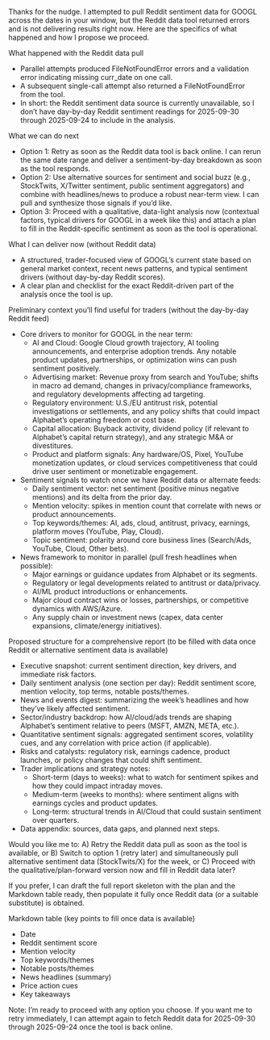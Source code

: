 Thanks for the nudge. I attempted to pull Reddit sentiment data for GOOGL across the dates in your window, but the Reddit data tool returned errors and is not delivering results right now. Here are the specifics of what happened and how I propose we proceed.

What happened with the Reddit data pull
- Parallel attempts produced FileNotFoundError errors and a validation error indicating missing curr_date on one call.
- A subsequent single-call attempt also returned a FileNotFoundError from the tool.
- In short: the Reddit sentiment data source is currently unavailable, so I don’t have day-by-day Reddit sentiment readings for 2025-09-30 through 2025-09-24 to include in the analysis.

What we can do next
- Option 1: Retry as soon as the Reddit data tool is back online. I can rerun the same date range and deliver a sentiment-by-day breakdown as soon as the tool responds.
- Option 2: Use alternative sources for sentiment and social buzz (e.g., StockTwits, X/Twitter sentiment, public sentiment aggregators) and combine with headlines/news to produce a robust near-term view. I can pull and synthesize those signals if you’d like.
- Option 3: Proceed with a qualitative, data-light analysis now (contextual factors, typical drivers for GOOGL in a week like this) and attach a plan to fill in the Reddit-specific sentiment as soon as the tool is operational.

What I can deliver now (without Reddit data)
- A structured, trader-focused view of GOOGL’s current state based on general market context, recent news patterns, and typical sentiment drivers (without day-by-day Reddit scores).
- A clear plan and checklist for the exact Reddit-driven part of the analysis once the tool is up.

Preliminary context you’ll find useful for traders (without the day-by-day Reddit feed)
- Core drivers to monitor for GOOGL in the near term:
  - AI and Cloud: Google Cloud growth trajectory, AI tooling announcements, and enterprise adoption trends. Any notable product updates, partnerships, or optimization wins can push sentiment positively.
  - Advertising market: Revenue proxy from search and YouTube; shifts in macro ad demand, changes in privacy/compliance frameworks, and regulatory developments affecting ad targeting.
  - Regulatory environment: U.S./EU antitrust risk, potential investigations or settlements, and any policy shifts that could impact Alphabet’s operating freedom or cost base.
  - Capital allocation: Buyback activity, dividend policy (if relevant to Alphabet’s capital return strategy), and any strategic M&A or divestitures.
  - Product and platform signals: Any hardware/OS, Pixel, YouTube monetization updates, or cloud services competitiveness that could drive user sentiment or monetizable engagement.
- Sentiment signals to watch once we have Reddit data or alternate feeds:
  - Daily sentiment vector: net sentiment (positive minus negative mentions) and its delta from the prior day.
  - Mention velocity: spikes in mention count that correlate with news or product announcements.
  - Top keywords/themes: AI, ads, cloud, antitrust, privacy, earnings, platform moves (YouTube, Play, Cloud).
  - Topic sentiment: polarity around core business lines (Search/Ads, YouTube, Cloud, Other bets).
- News framework to monitor in parallel (pull fresh headlines when possible):
  - Major earnings or guidance updates from Alphabet or its segments.
  - Regulatory or legal developments related to antitrust or data/privacy.
  - AI/ML product introductions or enhancements.
  - Major cloud contract wins or losses, partnerships, or competitive dynamics with AWS/Azure.
  - Any supply chain or investment news (capex, data center expansions, climate/energy initiatives).

Proposed structure for a comprehensive report (to be filled with data once Reddit or alternative sentiment data is available)
- Executive snapshot: current sentiment direction, key drivers, and immediate risk factors.
- Daily sentiment analysis (one section per day): Reddit sentiment score, mention velocity, top terms, notable posts/themes.
- News and events digest: summarizing the week’s headlines and how they’ve likely affected sentiment.
- Sector/industry backdrop: how AI/cloud/ads trends are shaping Alphabet’s sentiment relative to peers (MSFT, AMZN, META, etc.).
- Quantitative sentiment signals: aggregated sentiment scores, volatility cues, and any correlation with price action (if applicable).
- Risks and catalysts: regulatory risk, earnings cadence, product launches, or policy changes that could shift sentiment.
- Trader implications and strategy notes: 
  - Short-term (days to weeks): what to watch for sentiment spikes and how they could impact intraday moves.
  - Medium-term (weeks to months): where sentiment aligns with earnings cycles and product updates.
  - Long-term: structural trends in AI/Cloud that could sustain sentiment over quarters.
- Data appendix: sources, data gaps, and planned next steps.

Would you like me to:
A) Retry the Reddit data pull as soon as the tool is available, or
B) Switch to option 1 (retry later) and simultaneously pull alternative sentiment data (StockTwits/X) for the week, or
C) Proceed with the qualitative/plan-forward version now and fill in Reddit data later?

If you prefer, I can draft the full report skeleton with the plan and the Markdown table ready, then populate it fully once Reddit data (or a suitable substitute) is obtained.

Markdown table (key points to fill once data is available)
- Date
- Reddit sentiment score
- Mention velocity
- Top keywords/themes
- Notable posts/themes
- News headlines (summary)
- Price action cues
- Key takeaways

Note: I’m ready to proceed with any option you choose. If you want me to retry immediately, I can attempt again to fetch Reddit data for 2025-09-30 through 2025-09-24 once the tool is back online.